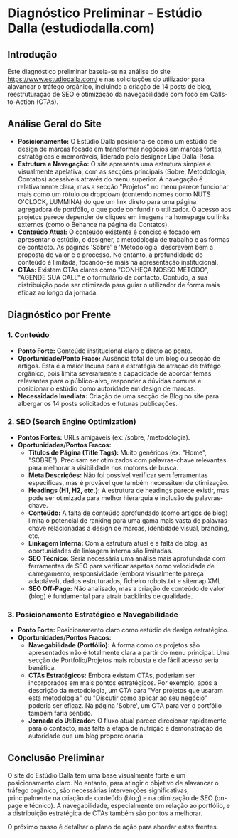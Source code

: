 # Diagnóstico Preliminar - Estúdio Dalla (estudiodalla.com)

## Introdução

Este diagnóstico preliminar baseia-se na análise do site https://www.estudiodalla.com/ e nas solicitações do utilizador para alavancar o tráfego orgânico, incluindo a criação de 14 posts de blog, reestruturação de SEO e otimização da navegabilidade com foco em Calls-to-Action (CTAs).

## Análise Geral do Site

*   **Posicionamento:** O Estúdio Dalla posiciona-se como um estúdio de design de marcas focado em transformar negócios em marcas fortes, estratégicas e memoráveis, liderado pelo designer Lipe Dalla-Rosa.
*   **Estrutura e Navegação:** O site apresenta uma estrutura simples e visualmente apelativa, com as secções principais (Sobre, Metodologia, Contatos) acessíveis através do menu superior. A navegação é relativamente clara, mas a secção "Projetos" no menu parece funcionar mais como um rótulo ou dropdown (contendo nomes como NUTS O'CLOCK, LUMMINA) do que um link direto para uma página agregadora de portfólio, o que pode confundir o utilizador. O acesso aos projetos parece depender de cliques em imagens na homepage ou links externos (como o Behance na página de Contatos).
*   **Conteúdo Atual:** O conteúdo existente é conciso e focado em apresentar o estúdio, o designer, a metodologia de trabalho e as formas de contacto. As páginas 'Sobre' e 'Metodologia' descrevem bem a proposta de valor e o processo. No entanto, a profundidade do conteúdo é limitada, focando-se mais na apresentação institucional.
*   **CTAs:** Existem CTAs claros como "CONHEÇA NOSSO MÉTODO", "AGENDE SUA CALL" e o formulário de contacto. Contudo, a sua distribuição pode ser otimizada para guiar o utilizador de forma mais eficaz ao longo da jornada.

## Diagnóstico por Frente

### 1. Conteúdo

*   **Ponto Forte:** Conteúdo institucional claro e direto ao ponto.
*   **Oportunidade/Ponto Fraco:** Ausência total de um blog ou secção de artigos. Esta é a maior lacuna para a estratégia de atração de tráfego orgânico, pois limita severamente a capacidade de abordar temas relevantes para o público-alvo, responder a dúvidas comuns e posicionar o estúdio como autoridade em design de marcas.
*   **Necessidade Imediata:** Criação de uma secção de Blog no site para albergar os 14 posts solicitados e futuras publicações.

### 2. SEO (Search Engine Optimization)

*   **Pontos Fortes:** URLs amigáveis (ex: /sobre, /metodologia).
*   **Oportunidades/Pontos Fracos:**
    *   **Títulos de Página (Title Tags):** Muito genéricos (ex: "Home", "SOBRE"). Precisam ser otimizados com palavras-chave relevantes para melhorar a visibilidade nos motores de busca.
    *   **Meta Descrições:** Não foi possível verificar sem ferramentas específicas, mas é provável que também necessitem de otimização.
    *   **Headings (H1, H2, etc.):** A estrutura de headings parece existir, mas pode ser otimizada para melhor hierarquia e inclusão de palavras-chave.
    *   **Conteúdo:** A falta de conteúdo aprofundado (como artigos de blog) limita o potencial de ranking para uma gama mais vasta de palavras-chave relacionadas a design de marcas, identidade visual, branding, etc.
    *   **Linkagem Interna:** Com a estrutura atual e a falta de blog, as oportunidades de linkagem interna são limitadas.
    *   **SEO Técnico:** Seria necessária uma análise mais aprofundada com ferramentas de SEO para verificar aspetos como velocidade de carregamento, responsividade (embora visualmente pareça adaptável), dados estruturados, ficheiro robots.txt e sitemap XML.
    *   **SEO Off-Page:** Não analisado, mas a criação de conteúdo de valor (blog) é fundamental para atrair backlinks de qualidade.

### 3. Posicionamento Estratégico e Navegabilidade

*   **Ponto Forte:** Posicionamento claro como estúdio de design estratégico.
*   **Oportunidades/Pontos Fracos:**
    *   **Navegabilidade (Portfólio):** A forma como os projetos são apresentados não é totalmente clara a partir do menu principal. Uma secção de Portfólio/Projetos mais robusta e de fácil acesso seria benéfica.
    *   **CTAs Estratégicos:** Embora existam CTAs, poderiam ser incorporados em mais pontos estratégicos. Por exemplo, após a descrição da metodologia, um CTA para "Ver projetos que usaram esta metodologia" ou "Discutir como aplicar ao seu negócio" poderia ser eficaz. Na página 'Sobre', um CTA para ver o portfólio também faria sentido.
    *   **Jornada do Utilizador:** O fluxo atual parece direcionar rapidamente para o contacto, mas falta a etapa de nutrição e demonstração de autoridade que um blog proporcionaria.

## Conclusão Preliminar

O site do Estúdio Dalla tem uma base visualmente forte e um posicionamento claro. No entanto, para atingir o objetivo de alavancar o tráfego orgânico, são necessárias intervenções significativas, principalmente na criação de conteúdo (blog) e na otimização de SEO (on-page e técnico). A navegabilidade, especialmente em relação ao portfólio, e a distribuição estratégica de CTAs também são pontos a melhorar.

O próximo passo é detalhar o plano de ação para abordar estas frentes.
